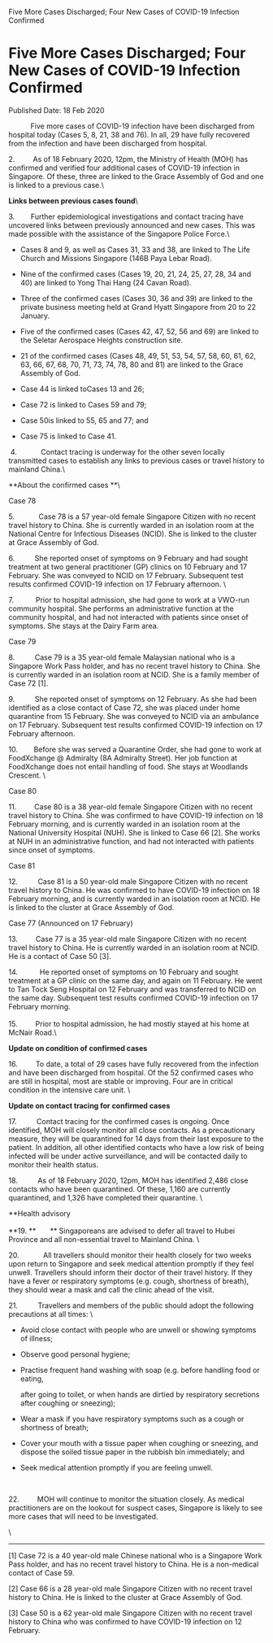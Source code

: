 Five More Cases Discharged; Four New Cases of COVID-19 Infection
Confirmed

Five More Cases Discharged; Four New Cases of COVID-19 Infection Confirmed
==========================================================================

Published Date: 18 Feb 2020

           Five more cases of COVID-19 infection have been discharged
from hospital today (Cases 5, 8, 21, 38 and 76). In all, 29 have fully
recovered from the infection and have been discharged from hospital.

2\.         As of 18 February 2020, 12pm, the Ministry of Health (MOH)
has confirmed and verified four additional cases of COVID-19 infection
in Singapore. Of these, three are linked to the Grace Assembly of God
and one is linked to a previous case.\

**Links between previous cases found**\

3\.        Further epidemiological investigations and contact tracing
have uncovered links between previously announced and new cases. This
was made possible with the assistance of the Singapore Police Force.\

-   Cases 8 and 9, as well as Cases 31, 33 and 38, are linked to The
    Life Church and Missions Singapore (146B Paya Lebar Road).

-   Nine of the confirmed cases (Cases 19, 20, 21, 24, 25, 27, 28, 34
    and 40) are linked to Yong Thai Hang (24 Cavan Road).

-   Three of the confirmed cases (Cases 30, 36 and 39) are linked to the
    private business meeting held at Grand Hyatt Singapore from 20 to 22
    January.

-   Five of the confirmed cases (Cases 42, 47, 52, 56 and 69) are linked
    to the Seletar Aerospace Heights construction site.

-   21 of the confirmed cases (Cases 48, 49, 51, 53, 54, 57, 58, 60, 61,
    62, 63, 66, 67, 68, 70, 71, 73, 74, 78, 80 and 81) are linked to the
    Grace Assembly of God.

-   Case 44 is linked toCases 13 and 26;

-   Case 72 is linked to Cases 59 and 79;

-   Case 50is linked to 55, 65 and 77; and

-   Case 75 is linked to Case 41.

 4.            Contact tracing is underway for the other seven locally
transmitted cases to establish any links to previous cases or travel
history to mainland China.\

**About the confirmed cases **\

Case 78

5\.            Case 78 is a 57 year-old female Singapore Citizen with no
recent travel history to China. She is currently warded in an isolation
room at the National Centre for Infectious Diseases (NCID). She is
linked to the cluster at Grace Assembly of God. 

6\.          She reported onset of symptoms on 9 February and had sought
treatment at two general practitioner (GP) clinics on 10 February and 17
February. She was conveyed to NCID on 17 February. Subsequent test
results confirmed COVID-19 infection on 17 February afternoon. \

7\.           Prior to hospital admission, she had gone to work at a
VWO-run community hospital. She performs an administrative function at
the community hospital, and had not interacted with patients since onset
of symptoms. She stays at the Dairy Farm area.  

Case 79

8\.          Case 79 is a 35 year-old female Malaysian national who is a
Singapore Work Pass holder, and has no recent travel history to China.
She is currently warded in an isolation room at NCID. She is a family
member of Case 72 \[1\]. 

9\.          She reported onset of symptoms on 12 February. As she had
been identified as a close contact of Case 72, she was placed under home
quarantine from 15 February. She was conveyed to NCID via an ambulance
on 17 February. Subsequent test results confirmed COVID-19 infection on
17 February afternoon.  

10\.        Before she was served a Quarantine Order, she had gone to
work at FoodXchange @ Admiralty (8A Admiralty Street). Her job function
at FoodXchange does not entail handling of food. She stays at Woodlands
Crescent. \

Case 80

11\.         Case 80 is a 38 year-old female Singapore Citizen with no
recent travel history to China. She was confirmed to have COVID-19
infection on 18 February morning, and is currently warded in an
isolation room at the National University Hospital (NUH). She is linked
to Case 66 \[2\]. She works at NUH in an administrative function, and
had not interacted with patients since onset of symptoms.  

Case 81

12\.          Case 81 is a 50 year-old male Singapore Citizen with no
recent travel history to China. He was confirmed to have COVID-19
infection on 18 February morning, and is currently warded in an
isolation room at NCID. He is linked to the cluster at Grace Assembly of
God.  

Case 77 (Announced on 17 February)

13\.         Case 77 is a 35 year-old male Singapore Citizen with no
recent travel history to China. He is currently warded in an isolation
room at NCID. He is a contact of Case 50 \[3\]. 

14\.           He reported onset of symptoms on 10 February and sought
treatment at a GP clinic on the same day, and again on 11 February. He
went to Tan Tock Seng Hospital on 12 February and was transferred to
NCID on the same day. Subsequent test results confirmed COVID-19
infection on 17 February morning.\
\
15.         Prior to hospital admission, he had mostly stayed at his
home at McNair Road.\

**Update on condition of confirmed cases**

16\.         To date, a total of 29 cases have fully recovered from the
infection and have been discharged from hospital. Of the 52 confirmed
cases who are still in hospital, most are stable or improving. Four are
in critical condition in the intensive care unit. \

**Update on contact tracing for confirmed cases**

17\.          Contact tracing for the confirmed cases is ongoing. Once
identified, MOH will closely monitor all close contacts. As a
precautionary measure, they will be quarantined for 14 days from their
last exposure to the patient. In addition, all other identified contacts
who have a low risk of being infected will be under active surveillance,
and will be contacted daily to monitor their health status.  

18\.          As of 18 February 2020, 12pm, MOH has identified 2,486
close contacts who have been quarantined. Of these, 1,160 are currently
quarantined, and 1,326 have completed their quarantine. \

**Health advisory\
\
**19. **       ** Singaporeans are advised to defer all travel to Hubei
Province and all non-essential travel to Mainland China. \

20\.            All travellers should monitor their health closely for
two weeks upon return to Singapore and seek medical attention promptly
if they feel unwell. Travellers should inform their doctor of their
travel history. If they have a fever or respiratory symptoms (e.g.
cough, shortness of breath), they should wear a mask and call the clinic
ahead of the visit. 

21\.          Travellers and members of the public should adopt the
following precautions at all times: \

-   Avoid close contact with people who are unwell or showing symptoms
    of illness;
-   Observe good personal hygiene;
-   Practise frequent hand washing with soap (e.g. before handling food
    or eating,

    after going to toilet, or when hands are dirtied by respiratory
    secretions after coughing or sneezing);

-   Wear a mask if you have respiratory symptoms such as a cough or
    shortness of breath;

-   Cover your mouth with a tissue paper when coughing or sneezing, and
    dispose the soiled tissue paper in the rubbish bin immediately; and

-   Seek medical attention promptly if you are feeling unwell.

     

22\.         MOH will continue to monitor the situation closely. As
medical practitioners are on the lookout for suspect cases, Singapore is
likely to see more cases that will need to be investigated.

\

<div>

------------------------------------------------------------------------

<div id="ftn1">

\[1\] Case 72 is a 40 year-old male Chinese national who is a Singapore
Work Pass holder, and has no recent travel history to China. He is a
non-medical contact of Case 59.

</div>

<div id="ftn2">

\[2\] Case 66 is a 28 year-old male Singapore Citizen with no recent
travel history to China. He is linked to the cluster at Grace Assembly
of God.

</div>

<div id="ftn3">

\[3\] Case 50 is a 62 year-old male Singapore Citizen with no recent
travel history to China who was confirmed to have COVID-19 infection on
12 February.

</div>

</div>
